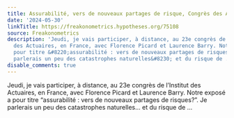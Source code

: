 ```yaml
---
title: Assurabilité, vers de nouveaux partages de risque, Congrès des Actuaires
date: '2024-05-30'
linkTitle: https://freakonometrics.hypotheses.org/75108
source: Freakonometrics
description: 'Jeudi, je vais participer, à distance, au 23e congrès de l&#8217;Institut
  des Actuaires, en France, avec Florence Picard et Laurence Barry. Notre exposé a
  pour titre &#8220;assurabilité : vers de nouveaux partages de risques?&#8221;. Je
  parlerais un peu des catastrophes naturelles&#8230; et du risque de ...'
disable_comments: true
---
```

Jeudi, je vais participer, à distance, au 23e congrès de l&#8217;Institut des Actuaires, en France, avec Florence Picard et Laurence Barry. Notre exposé a pour titre &#8220;assurabilité : vers de nouveaux partages de risques?&#8221;. Je parlerais un peu des catastrophes naturelles&#8230; et du risque de ...